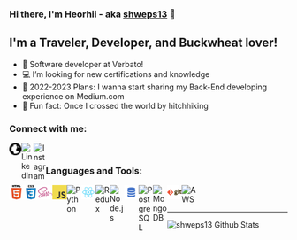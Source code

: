 ### Hi there, I'm Heorhii - aka [shweps13][website] 👋

## I'm a Traveler, Developer, and Buckwheat lover!
- 🦾 Software developer at Verbato!
- 💻 I’m looking for new certifications and knowledge
- 📔 2022-2023 Plans: I wanna start sharing my Back-End developing experience on Medium.com
- 🛂 Fun fact: Once I crossed the world by hitchhiking

### Connect with me:

[<img align="left" alt="Website" width="22px" src="https://raw.githubusercontent.com/iconic/open-iconic/master/svg/globe.svg" />][website]
[<img align="left" alt="LinkedIn" width="22px" src="https://cdn.jsdelivr.net/npm/simple-icons@v3/icons/linkedin.svg" />][linkedin]
[<img align="left" alt="Instagram" width="22px" src="https://cdn.jsdelivr.net/npm/simple-icons@v3/icons/instagram.svg" />][instagram]

<br />

### Languages and Tools:

[<img align="left" alt="HTML5" width="26px" src="https://raw.githubusercontent.com/github/explore/80688e429a7d4ef2fca1e82350fe8e3517d3494d/topics/html/html.png" />][#]
[<img align="left" alt="CSS3" width="26px" src="https://raw.githubusercontent.com/github/explore/80688e429a7d4ef2fca1e82350fe8e3517d3494d/topics/css/css.png" />][#]
[<img align="left" alt="Sass" width="26px" src="https://raw.githubusercontent.com/github/explore/80688e429a7d4ef2fca1e82350fe8e3517d3494d/topics/sass/sass.png" />][#]
[<img align="left" alt="JavaScript" width="26px" src="https://raw.githubusercontent.com/github/explore/80688e429a7d4ef2fca1e82350fe8e3517d3494d/topics/javascript/javascript.png" />][#]
[<img align="left" alt="Python" width="26px" src="https://user-images.githubusercontent.com/52670061/90198637-102e1380-dd87-11ea-80c4-e6f5cd1e4473.png" />][#]
[<img align="left" alt="React" width="26px" src="https://raw.githubusercontent.com/github/explore/80688e429a7d4ef2fca1e82350fe8e3517d3494d/topics/react/react.png" />][#]
[<img align="left" alt="Redux" width="26px" src="https://user-images.githubusercontent.com/52670061/90199206-e4139200-dd88-11ea-9e6f-4328600c4ec0.png" />][#]
[<img align="left" alt="Node.js" width="26px" src="https://user-images.githubusercontent.com/52670061/90198838-c0038100-dd87-11ea-9df1-af1a2dc319a0.png" />][#]
[<img align="left" alt="SQL" width="26px" src="https://raw.githubusercontent.com/github/explore/80688e429a7d4ef2fca1e82350fe8e3517d3494d/topics/sql/sql.png" />][#]
[<img align="left" alt="PostgreSQL" width="26px" src="https://user-images.githubusercontent.com/52670061/90198726-5e431700-dd87-11ea-8839-95f5aaa765d1.png" />][#]
[<img align="left" alt="MongoDB" width="26px" src="https://user-images.githubusercontent.com/52670061/90722709-3284cd00-e270-11ea-9702-81ac7151f7b6.png" />][#]
[<img align="left" alt="Git" width="26px" src="https://raw.githubusercontent.com/github/explore/80688e429a7d4ef2fca1e82350fe8e3517d3494d/topics/git/git.png" />][#]
[<img align="left" alt="AWS" width="26px" src="https://user-images.githubusercontent.com/52670061/90199116-a9115e80-dd88-11ea-86bb-1587953a304d.png" />][#]



<br />
<br />

---

<img align="left" alt="shweps13 Github Stats" src="https://github-readme-stats.vercel.app/api?username=shweps13&show_icons=true&count_private=true&hide_border=true&hide=stars" />

[#]: #
[website]: https://siburov.com/
[linkedin]: https://www.linkedin.com/in/siburov/
[instagram]: https://www.instagram.com/krokus13/
